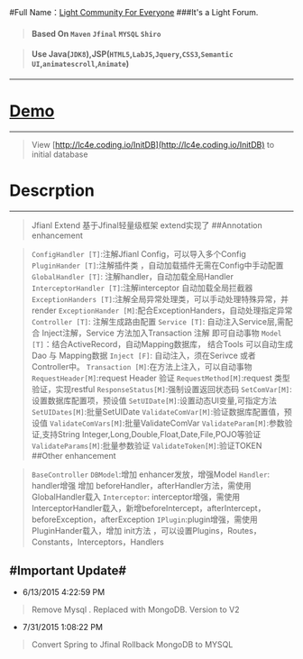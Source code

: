 #Full Name：[Light Community For Everyone](http://www.lc4e.com)
###It's a Light Forum.
>#### Based On `Maven` `Jfinal` `MYSQL` `Shiro`

>#### Use Java(`JDK8`),JSP(`HTML5`,`LabJS`,`Jquery`,`CSS3`,`Semantic UI`,`animatescroll`,`Animate`)

----------
# [Demo](http://lc4e.coding.io) #
----------
> View [http://lc4e.coding.io/InitDB](http://lc4e.coding.io/InitDB) to initial database 

# Descrption #
----------
>Jfianl Extend 基于Jfinal轻量级框架 extend实现了
##Annotation enhancement 

>`ConfigHandler [T]`:注解Jfianl Config，可以导入多个Config
>`PluginHander [T]`:注解插件类 ，自动加载插件无需在Config中手动配置
>`GlobalHandler [T]`: 注解handler，自动加载全局Handler
>`InterceptorHandler [T]`:注解interceptor 自动加载全局拦截器
>`ExceptionHanders [T]`:注解全局异常处理类，可以手动处理特殊异常，并render
>`ExceptionHander [M]`:配合ExceptionHanders，自动处理指定异常
>`Controller [T]`: 注解生成路由配置
>`Service [T]`: 自动注入Service层,需配合 Inject注解，Service 方法加入Transaction 注解 即可自动事物
>`Model [T]`：结合ActiveRecord，自动Mapping数据库， 结合Tools 可以自动生成Dao 与 Mapping数据
>`Inject [F]`: 自动注入，须在Serivce 或者 Controller中。
>`Transaction [M]`:在方法上注入，可以自动事物
>`RequestHeader[M]`:request Header 验证
>`RequestMethod[M]`:request 类型验证，实现restful
>`ResponseStatus[M]`:强制设置返回状态码
>`SetComVar[M]`:设置数据库配置项，预设值
>`SetUIDate[M]`:设置动态UI变量,可指定方法
>`SetUIDates[M]`:批量SetUIDate
>`ValidateComVar[M]`:验证数据库配置值，预设值
>`ValidateComVars[M]`:批量ValidateComVar
>`ValidateParam[M]`:参数验证,支持String Integer,Long,Double,Float,Date,File,POJO等验证
>`ValidateParams[M]`:批量参数验证
>`ValidateToken[M]`:验证TOKEN
##Other enhancement

>`BaseController`
>`DBModel`:增加 enhancer发放，增强Model
>`Handler`: handler增强 增加 beforeHandler，afterHandler方法，需使用GlobalHandler载入
>`Interceptor`: interceptor增强，需使用InterceptorHandler载入，新增beforeIntercept，afterIntercept，beforeException，afterException
>`IPlugin`:plugin增强，需使用PluginHander载入，增加 init方法 ，可以设置Plugins，Routes，Constants，Interceptors，Handlers


#Important Update#
----------
- 6/13/2015 4:22:59 PM 
> Remove Mysql . Replaced with MongoDB.
> Version to V2

- 7/31/2015 1:08:22 PM 
> Convert Spring to Jfinal
> Rollback MongoDB to MYSQL